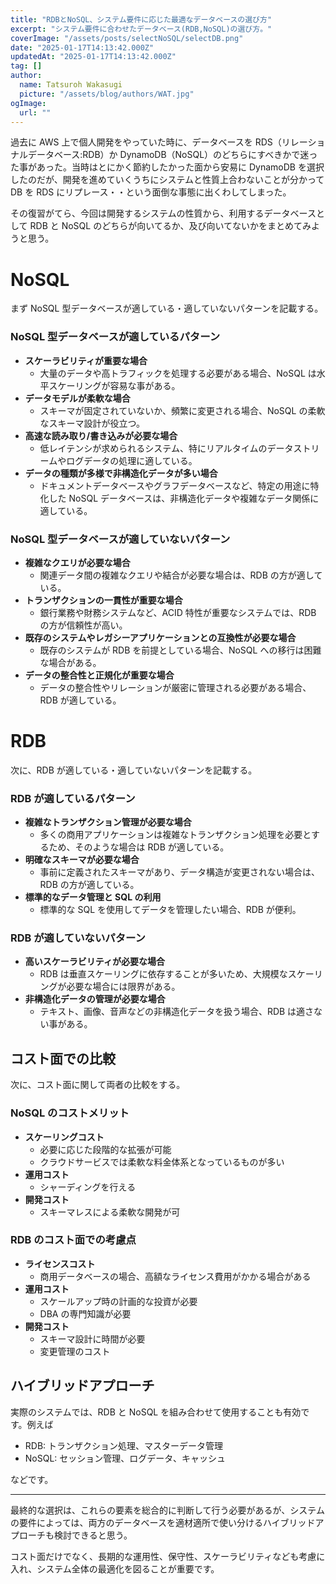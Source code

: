 ```yaml
---
title: "RDBとNoSQL、システム要件に応じた最適なデータベースの選び方"
excerpt: "システム要件に合わせたデータベース(RDB,NoSQL)の選び方。"
coverImage: "/assets/posts/selectNoSQL/selectDB.png"
date: "2025-01-17T14:13:42.000Z"
updatedAt: "2025-01-17T14:13:42.000Z"
tag: []
author:
  name: Tatsuroh Wakasugi
  picture: "/assets/blog/authors/WAT.jpg"
ogImage:
  url: ""
---
```


過去に AWS 上で個人開発をやっていた時に、データベースを RDS（リレーショナルデータベース:RDB）か DynamoDB（NoSQL）のどちらにすべきかで迷った事があった。当時はとにかく節約したかった面から安易に DynamoDB を選択したのだが、開発を進めていくうちにシステムと性質上合わないことが分かって DB を RDS にリプレース・・という面倒な事態に出くわしてしまった。

その復習がてら、今回は開発するシステムの性質から、利用するデータベースとして RDB と NoSQL のどちらが向いてるか、及び向いてないかをまとめてみようと思う。

# NoSQL

まず NoSQL 型データベースが適している・適していないパターンを記載する。

### NoSQL 型データベースが適しているパターン

- **スケーラビリティが重要な場合**
  - 大量のデータや高トラフィックを処理する必要がある場合、NoSQL は水平スケーリングが容易な事がある。
- **データモデルが柔軟な場合**
  - スキーマが固定されていないか、頻繁に変更される場合、NoSQL の柔軟なスキーマ設計が役立つ。
- **高速な読み取り/書き込みが必要な場合**
  - 低レイテンシが求められるシステム、特にリアルタイムのデータストリームやログデータの処理に適している。
- **データの種類が多様で非構造化データが多い場合**
  - ドキュメントデータベースやグラフデータベースなど、特定の用途に特化した NoSQL データベースは、非構造化データや複雑なデータ関係に適している。

### NoSQL 型データベースが適していないパターン

- **複雑なクエリが必要な場合**
  - 関連データ間の複雑なクエリや結合が必要な場合は、RDB の方が適している。
- **トランザクションの一貫性が重要な場合**
  - 銀行業務や財務システムなど、ACID 特性が重要なシステムでは、RDB の方が信頼性が高い。
- **既存のシステムやレガシーアプリケーションとの互換性が必要な場合**
  - 既存のシステムが RDB を前提としている場合、NoSQL への移行は困難な場合がある。
- **データの整合性と正規化が重要な場合**
  - データの整合性やリレーションが厳密に管理される必要がある場合、RDB が適している。

# RDB

次に、RDB が適している・適していないパターンを記載する。

### RDB が適しているパターン

- **複雑なトランザクション管理が必要な場合**
  - 多くの商用アプリケーションは複雑なトランザクション処理を必要とするため、そのような場合は RDB が適している。
- **明確なスキーマが必要な場合**
  - 事前に定義されたスキーマがあり、データ構造が変更されない場合は、RDB の方が適している。
- **標準的なデータ管理と SQL の利用**
  - 標準的な SQL を使用してデータを管理したい場合、RDB が便利。

### RDB が適していないパターン

- **高いスケーラビリティが必要な場合**
  - RDB は垂直スケーリングに依存することが多いため、大規模なスケーリングが必要な場合には限界がある。
- **非構造化データの管理が必要な場合**
  - テキスト、画像、音声などの非構造化データを扱う場合、RDB は適さない事がある。

## コスト面での比較

次に、コスト面に関して両者の比較をする。

### NoSQL のコストメリット

- **スケーリングコスト**
  - 必要に応じた段階的な拡張が可能
  - クラウドサービスでは柔軟な料金体系となっているものが多い
- **運用コスト**
  - シャーディングを行える
- **開発コスト**
  - スキーマレスによる柔軟な開発が可

### RDB のコスト面での考慮点

- **ライセンスコスト**
  - 商用データベースの場合、高額なライセンス費用がかかる場合がある
- **運用コスト**
  - スケールアップ時の計画的な投資が必要
  - DBA の専門知識が必要
- **開発コスト**
  - スキーマ設計に時間が必要
  - 変更管理のコスト

## ハイブリッドアプローチ

実際のシステムでは、RDB と NoSQL を組み合わせて使用することも有効です。例えば

- RDB: トランザクション処理、マスターデータ管理
- NoSQL: セッション管理、ログデータ、キャッシュ

などです。

---

最終的な選択は、これらの要素を総合的に判断して行う必要があるが、システムの要件によっては、両方のデータベースを適材適所で使い分けるハイブリッドアプローチも検討できると思う。

コスト面だけでなく、長期的な運用性、保守性、スケーラビリティなども考慮に入れ、システム全体の最適化を図ることが重要です。
